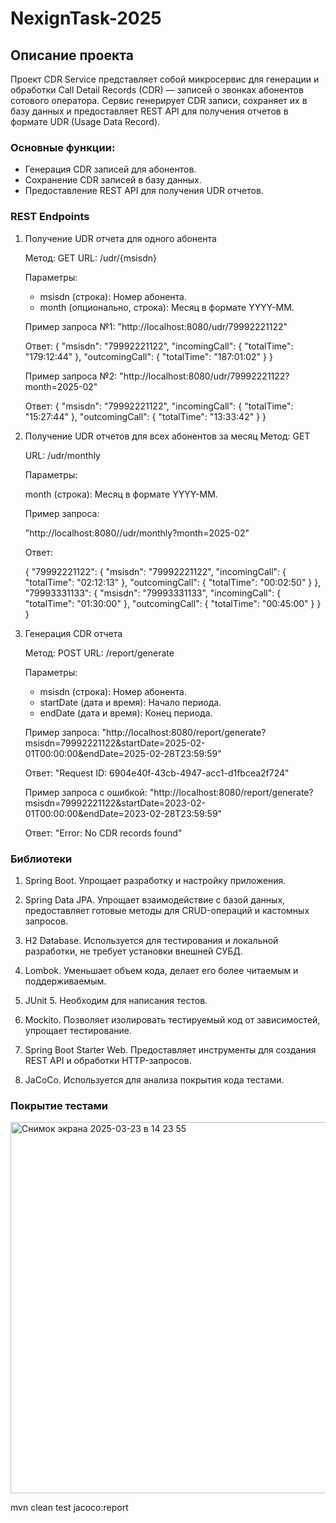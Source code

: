 # NexignTask-2025

## Описание проекта
Проект CDR Service представляет собой микросервис для генерации и обработки Call Detail Records (CDR) — записей о звонках абонентов сотового оператора. Сервис генерирует CDR записи, сохраняет их в базу данных и предоставляет REST API для получения отчетов в формате UDR (Usage Data Record).

### Основные функции:

- Генерация CDR записей для абонентов.
- Сохранение CDR записей в базу данных.
- Предоставление REST API для получения UDR отчетов.

### REST Endpoints

1. Получение UDR отчета для одного абонента
   
   Метод: GET
   URL: /udr/{msisdn}

   Параметры:
   - msisdn (строка): Номер абонента.
   - month (опционально, строка): Месяц в формате YYYY-MM.

   Пример запроса №1:
   "http://localhost:8080/udr/79992221122"

   Ответ:
   {
     "msisdn": "79992221122",
     "incomingCall": {
       "totalTime": "179:12:44"
     },
     "outcomingCall": {
       "totalTime": "187:01:02"
     }
   }
   
   Пример запроса №2:
   "http://localhost:8080/udr/79992221122?month=2025-02"
   
   Ответ:
   {
     "msisdn": "79992221122",
     "incomingCall": {
       "totalTime": "15:27:44"
     },
     "outcomingCall": {
       "totalTime": "13:33:42"
     }
   }
   
2. Получение UDR отчетов для всех абонентов за месяц
   Метод: GET

   URL: /udr/monthly
   
   Параметры:
   
   month (строка): Месяц в формате YYYY-MM.
   
   Пример запроса:
   
   "http://localhost:8080//udr/monthly?month=2025-02"
   
   Ответ:
   
   {
      "79992221122": {
         "msisdn": "79992221122",
         "incomingCall": {
            "totalTime": "02:12:13"
         },
         "outcomingCall": {
            "totalTime": "00:02:50"
         }
      },
      "79993331133": {
         "msisdn": "79993331133",
         "incomingCall": {
            "totalTime": "01:30:00"
         },
         "outcomingCall": {
            "totalTime": "00:45:00"
         }
      }
   }

3. Генерация CDR отчета

   Метод: POST
   URL: /report/generate

   Параметры:
   - msisdn (строка): Номер абонента.
   - startDate (дата и время): Начало периода.
   - endDate (дата и время): Конец периода.
   
   Пример запроса:
   "http://localhost:8080/report/generate?msisdn=79992221122&startDate=2025-02-01T00:00:00&endDate=2025-02-28T23:59:59"

   Ответ: "Request ID: 6904e40f-43cb-4947-acc1-d1fbcea2f724"

   Пример запроса с ошибкой:
   "http://localhost:8080/report/generate?msisdn=79992221122&startDate=2023-02-01T00:00:00&endDate=2023-02-28T23:59:59"
   
   Ответ: "Error: No CDR records found"

   
### Библиотеки

   1. Spring Boot. Упрощает разработку и настройку приложения.
   
   2. Spring Data JPA. Упрощает взаимодействие с базой данных, предоставляет готовые методы для CRUD-операций и кастомных запросов.
   
   3. H2 Database. Используется для тестирования и локальной разработки, не требует установки внешней СУБД.
   
   4. Lombok. Уменьшает объем кода, делает его более читаемым и поддерживаемым.
   
   5. JUnit 5. Необходим для написания тестов. 
   
   6. Mockito. Позволяет изолировать тестируемый код от зависимостей, упрощает тестирование.
   
   7. Spring Boot Starter Web. Предоставляет инструменты для создания REST API и обработки HTTP-запросов.
   
   8. JaCoCo. Используется для анализа покрытия кода тестами.

### Покрытие тестами

<img width="594" alt="Снимок экрана 2025-03-23 в 14 23 55" src="https://github.com/user-attachments/assets/fe543d16-67ea-4b4f-8c88-ea1a0d0749be" />


   mvn clean test jacoco:report

